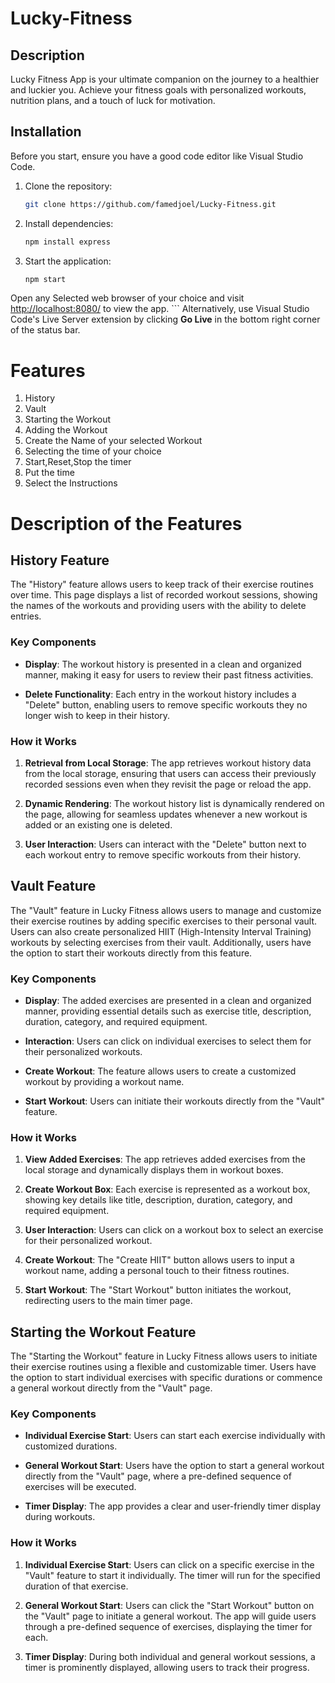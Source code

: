 # Lucky-Fitness

## Description
Lucky Fitness App is your ultimate companion on the journey to a healthier and luckier you. Achieve your fitness goals with personalized workouts, nutrition plans, and a touch of luck for motivation.


## Installation

Before you start, ensure you have a good code editor like Visual Studio Code.

1. Clone the repository:
    ```bash
    git clone https://github.com/famedjoel/Lucky-Fitness.git
    ```

2. Install dependencies:
    ```bash
    npm install express
    ```

3. Start the application:
    ```bash
    npm start

 Open any Selected web browser of your choice and visit [http://localhost:8080/](http://localhost:8080/) to view the app.
    ```
Alternatively, use Visual Studio Code's Live Server extension by clicking **Go Live** in the bottom right corner of the status bar.

# Features

1. History
2. Vault
3. Starting the Workout
4. Adding the Workout
5. Create the Name of your selected Workout
6. Selecting the time of your choice
7. Start,Reset,Stop the timer 
8. Put the time 
9. Select the Instructions

# Description of the Features

## History Feature
The "History" feature allows users to keep track of their exercise routines over time. This page displays a list of recorded workout sessions, showing the names of the workouts and providing users with the ability to delete entries.

### Key Components

- **Display**: The workout history is presented in a clean and organized manner, making it easy for users to review their past fitness activities.

- **Delete Functionality**: Each entry in the workout history includes a "Delete" button, enabling users to remove specific workouts they no longer wish to keep in their history.

### How it Works

1. **Retrieval from Local Storage**: The app retrieves workout history data from the local storage, ensuring that users can access their previously recorded sessions even when they revisit the page or reload the app.

2. **Dynamic Rendering**: The workout history list is dynamically rendered on the page, allowing for seamless updates whenever a new workout is added or an existing one is deleted.

3. **User Interaction**: Users can interact with the "Delete" button next to each workout entry to remove specific workouts from their history.

## Vault Feature

The "Vault" feature in Lucky Fitness allows users to manage and customize their exercise routines by adding specific exercises to their personal vault. Users can also create personalized HIIT (High-Intensity Interval Training) workouts by selecting exercises from their vault. Additionally, users have the option to start their workouts directly from this feature.

### Key Components

- **Display**: The added exercises are presented in a clean and organized manner, providing essential details such as exercise title, description, duration, category, and required equipment.

- **Interaction**: Users can click on individual exercises to select them for their personalized workouts.

- **Create Workout**: The feature allows users to create a customized workout by providing a workout name.

- **Start Workout**: Users can initiate their workouts directly from the "Vault" feature.

### How it Works

1. **View Added Exercises**: The app retrieves added exercises from the local storage and dynamically displays them in workout boxes.

2. **Create Workout Box**: Each exercise is represented as a workout box, showing key details like title, description, duration, category, and required equipment.

3. **User Interaction**: Users can click on a workout box to select an exercise for their personalized workout.

4. **Create Workout**: The "Create HIIT" button allows users to input a workout name, adding a personal touch to their fitness routines.

5. **Start Workout**: The "Start Workout" button initiates the workout, redirecting users to the main timer page.

## Starting the Workout Feature

The "Starting the Workout" feature in Lucky Fitness allows users to initiate their exercise routines using a flexible and customizable timer. Users have the option to start individual exercises with specific durations or commence a general workout directly from the "Vault" page.

### Key Components

- **Individual Exercise Start**: Users can start each exercise individually with customized durations.

- **General Workout Start**: Users have the option to start a general workout directly from the "Vault" page, where a pre-defined sequence of exercises will be executed.

- **Timer Display**: The app provides a clear and user-friendly timer display during workouts.

### How it Works

1. **Individual Exercise Start**: Users can click on a specific exercise in the "Vault" feature to start it individually. The timer will run for the specified duration of that exercise.

2. **General Workout Start**: Users can click the "Start Workout" button on the "Vault" page to initiate a general workout. The app will guide users through a pre-defined sequence of exercises, displaying the timer for each.

3. **Timer Display**: During both individual and general workout sessions, a timer is prominently displayed, allowing users to track their progress.
